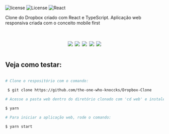   
<p align="center">
  
 <img src="https://img.shields.io/badge/license-MIT-Black?labelColor=7159c1&style=flat" alt="license" /> <img alt="License" src="https://img.shields.io/badge/TypeScript-Blue?style=flat">    <img src="https://img.shields.io/badge/React-Orange?style=flat" alt="React" /> 



Clone do Dropbox criado com React e TypeScript. Aplicação web responsiva criada com o conceito mobile first

<h1 align="center">
  <img src="https://ik.imagekit.io/hld13bjzb1/Screenshot_01_p94SfCCAk.png">
  <img src="https://ik.imagekit.io/hld13bjzb1/Screenshot_02_w6gz6D2h2j.png">
  <img src="https://ik.imagekit.io/hld13bjzb1/Screenshot_03_p9a3YFIFNS.png">
  <img src="https://ik.imagekit.io/hld13bjzb1/Screenshot_04_UvZx3gAGp.png">
  
  <img src="https://ik.imagekit.io/hld13bjzb1/Peek_2020-08-15_18-30_LYRZI5sFm.gif">
<h1>






## Veja como testar:
```bash

# Clone o respositório com o comando:

 $ git clone https://github.com/the-one-who-knoccks/Dropbox-Clone

# Acesse a pasta web dentro do diretório clonado com 'cd web' e instale as dependências com o comando:
 
$ yarn

# Para iniciar a aplicação web, rode o comando:

$ yarn start
```

